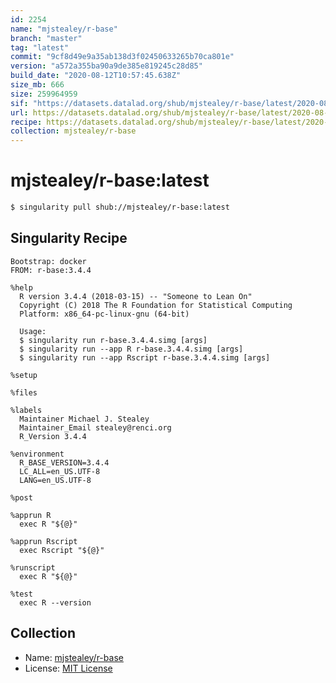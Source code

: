 ```yaml
---
id: 2254
name: "mjstealey/r-base"
branch: "master"
tag: "latest"
commit: "9cf8d49e9a35ab138d3f02450633265b70ca801e"
version: "a572a355ba90a9de385e819245c28d85"
build_date: "2020-08-12T10:57:45.638Z"
size_mb: 666
size: 259964959
sif: "https://datasets.datalad.org/shub/mjstealey/r-base/latest/2020-08-12-9cf8d49e-a572a355/a572a355ba90a9de385e819245c28d85.simg"
url: https://datasets.datalad.org/shub/mjstealey/r-base/latest/2020-08-12-9cf8d49e-a572a355/
recipe: https://datasets.datalad.org/shub/mjstealey/r-base/latest/2020-08-12-9cf8d49e-a572a355/Singularity
collection: mjstealey/r-base
---
```


# mjstealey/r-base:latest

```bash
$ singularity pull shub://mjstealey/r-base:latest
```

## Singularity Recipe

```singularity
Bootstrap: docker
FROM: r-base:3.4.4

%help
  R version 3.4.4 (2018-03-15) -- "Someone to Lean On"
  Copyright (C) 2018 The R Foundation for Statistical Computing
  Platform: x86_64-pc-linux-gnu (64-bit)

  Usage:
  $ singularity run r-base.3.4.4.simg [args]
  $ singularity run --app R r-base.3.4.4.simg [args]
  $ singularity run --app Rscript r-base.3.4.4.simg [args]

%setup

%files

%labels
  Maintainer Michael J. Stealey
  Maintainer_Email stealey@renci.org
  R_Version 3.4.4

%environment
  R_BASE_VERSION=3.4.4
  LC_ALL=en_US.UTF-8
  LANG=en_US.UTF-8

%post

%apprun R
  exec R "${@}"

%apprun Rscript
  exec Rscript "${@}"

%runscript
  exec R "${@}"

%test
  exec R --version
```

## Collection

 - Name: [mjstealey/r-base](https://github.com/mjstealey/r-base)
 - License: [MIT License](https://api.github.com/licenses/mit)

